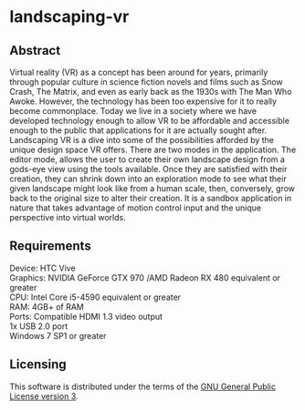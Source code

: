 # landscaping-vr
<h2>Abstract</h2>

Virtual reality (VR) as a concept has been around for years, primarily through popular culture in science fiction novels and films such as Snow Crash, The Matrix, and even as early back as the 1930s with The Man Who Awoke. However, the technology has been too expensive for it to really become commonplace. Today we live in a society where we have developed technology enough to allow VR to be affordable and accessible enough to the public that applications for it are actually sought after. Landscaping VR is a dive into some of the possibilities afforded by the unique design space VR offers. There are two modes in the application. The editor mode, allows the user to create their own landscape design from a gods-eye view using the tools available. Once they are satisfied with their creation, they can shrink down into an exploration mode to see what their given landscape might look like from a human scale, then, conversely, grow back to the original size to alter their creation. It is a sandbox application in nature that takes advantage of motion control input and the unique perspective into virtual worlds. 

<h2>Requirements</h2>

Device: HTC Vive<br>
Graphics: NVIDIA GeForce GTX 970 /AMD Radeon RX 480 equivalent or greater<br>
CPU: Intel Core i5-4590 equivalent or greater<br>
RAM: 4GB+ of RAM<br>
Ports: Compatible HDMI 1.3 video output<br>
       1x USB 2.0 port<br>
       Windows 7 SP1 or greater<br>

<h2>Licensing</h2>

This software is distributed under the terms of the <a href="http://www.gnu.org/licenses/gpl-3.0.en.html">GNU General Public License version 3</a>.

